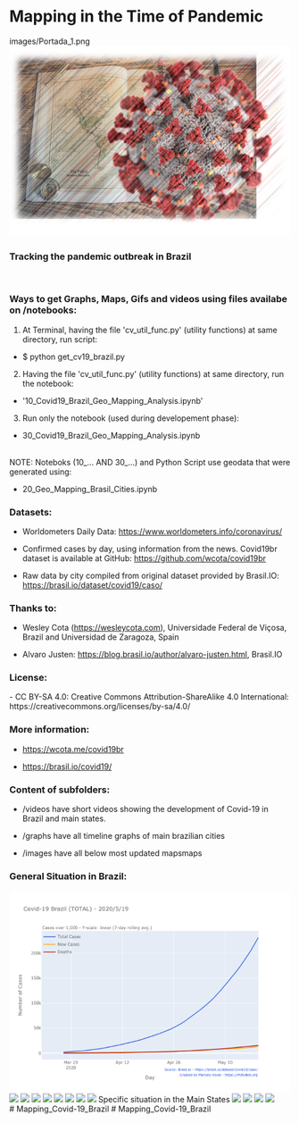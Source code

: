 <h1>Mapping in the Time of Pandemic</h1>
images/Portada_1.png

<img src="images/Portada_1.png">
<h3> Tracking the pandemic outbreak in Brazil</h3>
<br>
<h3>Ways to get Graphs, Maps, Gifs and videos using files availabe on /notebooks:</h3>

1. At Terminal, having the file 'cv_util_func.py' (utility functions) at same directory, run script:

- $ python get_cv19_brazil.py

2. Having the file 'cv_util_func.py' (utility functions) at same directory, run the notebook:

- '10_Covid19_Brazil_Geo_Mapping_Analysis.ipynb'

3. Run only the notebook (used during developement phase):

- 30_Covid19_Brazil_Geo_Mapping_Analysis.ipynb

<br>
NOTE: Noteboks (10_... AND 30_...) and Python Script use geodata that were generated using:

- 20_Geo_Mapping_Brasil_Cities.ipynb

<h3>Datasets:</h3>

- Worldometers Daily Data: https://www.worldometers.info/coronavirus/

- Confirmed cases by day, using information from the news. Covid19br dataset is available at GitHub: https://github.com/wcota/covid19br

- Raw data by city compiled from original dataset provided by Brasil.IO: https://brasil.io/dataset/covid19/caso/

<h3>Thanks to: </h3>

- Wesley Cota (https://wesleycota.com), Universidade Federal de Viçosa, Brazil and Universidad de Zaragoza, Spain 

- Alvaro Justen: https://blog.brasil.io/author/alvaro-justen.html, Brasil.IO

<h3>License: </h3> 
- CC BY-SA 4.0: Creative Commons Attribution-ShareAlike 4.0 International: https://creativecommons.org/licenses/by-sa/4.0/

<h3>More information: </h3>

- https://wcota.me/covid19br

- https://brasil.io/covid19/

<h3>Content of subfolders:</h3>

- /videos have short videos showing the development of Covid-19 in Brazil and main states. 

- /graphs have all timeline graphs of main brazilian cities

- /images have all below most updated mapsmaps 

<h3>General Situation in Brazil:</h3> 

<img src="https://github.com/Mjrovai/Mapping_Covid-19_Brazil/blob/master/graphs/cv19_TOTAL_linear_CV_Evolution_Graph_updated.png"/>
<img src="https://github.com/Mjrovai/Python4DS/blob/master/20_Mapping_Covid19_Brazil/graphs/cv19_TOTAL_log_CV_Evolution_Graph_updated.png"/>
<img src="https://github.com/Mjrovai/Python4DS/blob/master/20_Mapping_Covid19_Brazil/graphs/cv19_TOTAL_linear_CV_Mov_ave_deaths_last_week_Evolution_Graph_updated.png"/>
<img src="https://github.com/Mjrovai/Python4DS/blob/master/20_Mapping_Covid19_Brazil/images/!cv19_BR_CV_totalCases_last_updated.png"/>
<img src="https://github.com/Mjrovai/Python4DS/blob/master/20_Mapping_Covid19_Brazil/images/!cv19_BR_CV_deaths_last_updated.png"/>
<img src="https://github.com/Mjrovai/Python4DS/blob/master/20_Mapping_Covid19_Brazil/images/!cv19_BR_CV_CFR%5B%25%5D_last_updated.png"/>
<img src="https://github.com/Mjrovai/Python4DS/blob/master/20_Mapping_Covid19_Brazil/images/!cv19_BR_CV_TotalCases_per_1M_pop_last_updated.png"/>
<img src="https://github.com/Mjrovai/Python4DS/blob/master/20_Mapping_Covid19_Brazil/images/!cv19_BR_CV_Deaths_per_1M_pop_last_updated.png"/>
<img src="https://github.com/Mjrovai/Python4DS/blob/master/20_Mapping_Covid19_Brazil/images/!cv19_BR_last_updated.png"/>
Specific situation in the Main States
<img src="https://github.com/Mjrovai/Python4DS/blob/master/20_Mapping_Covid19_Brazil/images/!cv19_SP_last_updated.png"/>
<img src="https://github.com/Mjrovai/Python4DS/blob/master/20_Mapping_Covid19_Brazil/images/!cv19_RJ_last_updated.png"/>
<img src="https://github.com/Mjrovai/Python4DS/blob/master/20_Mapping_Covid19_Brazil/images/!cv19_MG_last_updated.png"/>
<img src="https://github.com/Mjrovai/Python4DS/blob/master/20_Mapping_Covid19_Brazil/images/!cv19_CE_last_updated.png"/>
<br>
# Mapping_Covid-19_Brazil
# Mapping_Covid-19_Brazil
